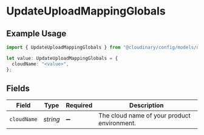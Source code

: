 # UpdateUploadMappingGlobals

## Example Usage

```typescript
import { UpdateUploadMappingGlobals } from "@cloudinary/config/models/operations";

let value: UpdateUploadMappingGlobals = {
  cloudName: "<value>",
};
```

## Fields

| Field                                       | Type                                        | Required                                    | Description                                 |
| ------------------------------------------- | ------------------------------------------- | ------------------------------------------- | ------------------------------------------- |
| `cloudName`                                 | *string*                                    | :heavy_minus_sign:                          | The cloud name of your product environment. |